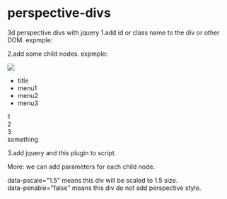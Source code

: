 # perspective-divs
3d perspective divs with jquery
1.add id or class name to the div or other DOM.
expmple:
<div id="whatever">
</div>

2.add some child nodes.
expmple:
<div id="whatever">
  <div class="bg"><img src="img/pictures/background_01.jpg" /></div>
  <nav>
    <ul>
      <li>title</li>
      <li>menu1</li>
      <li>menu2</li>
      <li>menu3</li>
    </ul>
  </nav>
  <main>
    <section>1</section>
    <section>2</section>
    <section>3</section>
  </main>
  <foot>something</foot>
</div>

3.add jquery and this plugin to script.
<script src="js/jquery/jquery-3.3.1.min.js"></script>
<script src="js/perspective.js"></script>
<script>
  $(function(){
    $("#whatever").perspective();
  });
</script>

More:
we can add parameters for each child node.
<div class="bg" data-pscale="1.5">
data-pscale="1.5" means this div will be scaled to 1.5 size.
<main data-penable="false">
data-penable="false" means this div do not add perspective style.

